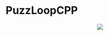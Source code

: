 # PuzzLoopCPP
<p align = "center">
<img src="https://github.com/DOGEUNNKIM/PuzzLoopCPP/issues/1#issue-1885927614"/>
</p>
